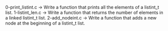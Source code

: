 0-print_listint.c -> Write a function that prints all the elements of a listint_t list.
1-listint_len.c -> Write a function that returns the number of elements in a linked listint_t list.
2-add_nodeint.c -> Write a function that adds a new node at the beginning of a listint_t list.


